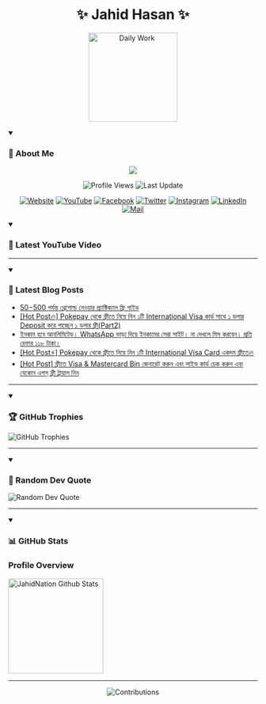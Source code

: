 <h1 align="center">✨ Jahid Hasan ✨</h1>
<p align="center">
  <img alt="Daily Work" height="180px" src="https://i.imgur.com/uhZdH9C.gif" />
</p>
<details open>
 <summary><h3>🌟 About Me</h3></summary>
<p align="center">
  <img src="https://readme-typing-svg.demolab.com/?lines=Learning+is+a+lifelong+journey.;Mistakes+are+the+seeds+of+growth.;Dream+big,+achieve+bigger!;&font=Fira%20Code&center=true&width=500&height=50&color=00FF7F&vCenter=true&pause=1000&size=24" />
</p>

<p align="center">
  <img alt="Profile Views" title="Profile Views" src="https://komarev.com/ghpvc/?username=jahidnation&style=flat-square&color=brightgreen"/>
  <img alt="Last Update" title="Last Update" src="https://img.shields.io/github/last-commit/jahidnation/jahidnation?logo=github&label=LAST+UPDATE&color=blueviolet&style=flat-square"/>
</p>

<p align="center">
  <a href="https://jahid.eu.org">
    <img alt="Website" title="Website" src="https://img.shields.io/badge/Website-000000?logo=Google-Chrome&logoColor=white&style=for-the-badge"/></a>
  <a href="https://youtube.com/@jahidnation">
    <img alt="YouTube" title="YouTube Channel" src="https://img.shields.io/badge/YouTube-FF0000?logo=YouTube&logoColor=white&style=for-the-badge"/></a>
  <a href="https://facebook.com/jahidnation">
    <img alt="Facebook" title="Facebook Page" src="https://img.shields.io/badge/Facebook-4267B2?logo=Facebook&logoColor=white&style=for-the-badge"/></a>
  <a href="https://twitter.com/jahidnation">
    <img alt="Twitter" title="Twitter Profile" src="https://img.shields.io/badge/X-000000?logo=x&logoColor=white&style=for-the-badge"/></a>
  <a href="https://instagram.com/jahidnation">
    <img alt="Instagram" title="Instagram Profile" src="https://img.shields.io/badge/Instagram-E4405F?logo=Instagram&logoColor=white&style=for-the-badge"/></a>
  <a href="https://linkedin.com/in/jahidnation">
    <img alt="LinkedIn" title="LinkedIn Profile" src="https://img.shields.io/badge/LinkedIn-0A66C2?logo=LinkedIn&logoColor=white&style=for-the-badge"/></a>
  <a href="https://mail.google.com/?hl=en&tf=cm&fs=1&to=mail@jahid.eu.org">
    <img alt="Mail" title="Mail Me" src="https://img.shields.io/badge/Email-D14836?logo=Gmail&logoColor=white&style=for-the-badge"/></a>
</p>

</details>

<details open>
 <summary><h3>🎥 Latest YouTube Video</h3></summary>

<!-- BEGIN VID -->

<!-- END VID -->

---

</details>

<details open>
 <summary><h3>📝 Latest Blog Posts</h3></summary>

<!-- BLOG-POST-LIST:START -->
- [$50-$500 পর্যন্ত থ্রেশোল্ড নেওয়ার প্র্যাক্টিক্যাল ফ্রি গাইড](https://dev-blog-reader.pantheonsite.io/2025/07/01/50-500-%e0%a6%aa%e0%a6%b0%e0%a7%8d%e0%a6%af%e0%a6%a8%e0%a7%8d%e0%a6%a4-%e0%a6%a5%e0%a7%8d%e0%a6%b0%e0%a7%87%e0%a6%b6%e0%a7%8b%e0%a6%b2%e0%a7%8d%e0%a6%a1-%e0%a6%a8%e0%a7%87%e0%a6%93%e0%a6%af%e0%a6%bc/)
- [[Hot Post🔥] Pokepay থেকে ফ্রীতে নিয়ে নিন ১টি International Visa কার্ড সাথে ১ ডলার Deposit করে পাচ্ছেন ১ ডলার ফ্রী&lpar;Part2&rpar;](https://dev-blog-reader.pantheonsite.io/2025/06/30/hot-post%f0%9f%94%a5-pokepay-%e0%a6%a5%e0%a7%87%e0%a6%95%e0%a7%87-%e0%a6%ab%e0%a7%8d%e0%a6%b0%e0%a7%80%e0%a6%a4%e0%a7%87-%e0%a6%a8%e0%a6%bf%e0%a6%af%e0%a6%bc%e0%a7%87-%e0%a6%a8%e0%a6%bf%e0%a6%a8/)
- [ইনকাম হবে আনলিমিটেড। WhatsApp ভাড়া দিয়ে ইনকামের সেরা সাইট। না দেখলে মিস করবেন। প্রতি রেফার ১১৮ টাকা।](https://dev-blog-reader.pantheonsite.io/2025/06/30/%e0%a6%87%e0%a6%a8%e0%a6%95%e0%a6%be%e0%a6%ae-%e0%a6%b9%e0%a6%ac%e0%a7%87-%e0%a6%86%e0%a6%a8%e0%a6%b2%e0%a6%bf%e0%a6%ae%e0%a6%bf%e0%a6%9f%e0%a7%87%e0%a6%a1%e0%a5%a4-whatsapp-%e0%a6%ad%e0%a6%be/)
- [[Hot Post⚡] Pokepay থেকে ফ্রীতে নিয়ে নিন ১টি International Visa Card একদম ফ্রীতে🔥](https://dev-blog-reader.pantheonsite.io/2025/06/30/hot-post%e2%9a%a1-pokepay-%e0%a6%a5%e0%a7%87%e0%a6%95%e0%a7%87-%e0%a6%ab%e0%a7%8d%e0%a6%b0%e0%a7%80%e0%a6%a4%e0%a7%87-%e0%a6%a8%e0%a6%bf%e0%a6%af%e0%a6%bc%e0%a7%87-%e0%a6%a8%e0%a6%bf%e0%a6%a8/)
- [[Hot Post] ফ্রীতে Visa &amp; Mastercard Bin জেনারেট করুন এবং লাইভ কার্ড চেক করুন এবং যেকোন এপস্ ফ্রী ট্রায়াল নিন](https://dev-blog-reader.pantheonsite.io/2025/06/29/hot-post-%e0%a6%ab%e0%a7%8d%e0%a6%b0%e0%a7%80%e0%a6%a4%e0%a7%87-visa-mastercard-bin-%e0%a6%9c%e0%a7%87%e0%a6%a8%e0%a6%be%e0%a6%b0%e0%a7%87%e0%a6%9f-%e0%a6%95%e0%a6%b0%e0%a7%81%e0%a6%a8-%e0%a6%8f/)
<!-- BLOG-POST-LIST:END -->

---

</details>

<details open>
 <summary><h3>🏆 GitHub Trophies</h3></summary>

<img alt="GitHub Trophies" title="GitHub Trophies" src="https://github-profile-trophy.vercel.app/?username=jahidnation&column=8&theme=gruvbox&no-frame=true"/>

---

</details>

<details open>
 <summary><h3>💬 Random Dev Quote</h3></summary>

<img alt="Random Dev Quote" title="Random Dev Quote" src="https://quotes-github-readme.vercel.app/api?type=horizontal&theme=radical"/>

---

</details>

<details open> 
  <summary><h3>📊 GitHub Stats</h3></summary>

  <h3>Profile Overview</h3>
  <p>
  <img alt="JahidNation Github Stats" src="https://denvercoder1-github-readme-stats.vercel.app/api/?username=jahidnation&show_icons=true&include_all_commits=true&count_private=true&theme=react&hide_border=true&bg_color=1F222E&title_color=F85D7F&icon_color=F8D866" height="192px"/>
  </p>

---

<p align="center">
<img alt="Contributions" title="Contributions" src="https://github.com/jahidnation/jahidnation/blob/contributions/snake.svg"/>
</p>
